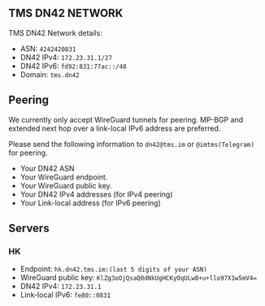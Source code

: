 ## TMS DN42 NETWORK

TMS DN42 Network details:

 - ASN: `4242420831`
 - DN42 IPv4: `172.23.31.1/27`
 - DN42 IPv6: `fd92:831:77ac::/48`
 - Domain: `tms.dn42`

## Peering

We currently only accept WireGuard tunnels for peering. MP-BGP and extended next hop over a link-local IPv6 address are preferred.

Please send the following information to `dn42@tms.im` or `@imtms(Telegram)` for peering.

 - Your DN42 ASN
 - Your WireGuard endpoint.
 - Your WireGuard public key.
 - Your DN42 IPv4 addresses (for IPv4 peering)
 - Your Link-local address (for IPv6 peering)

## Servers

### HK
 - Endpoint: `hk.dn42.tms.im:(last 5 digits of your ASN)`
 - WireGuard public key: `KlZg3oOjQsaQ0dNkUgHCKyOqULw8+u+llo97X1w5mV4=`
 - DN42 IPv4: `172.23.31.1`
 - Link-local IPv6: `fe80::0831`